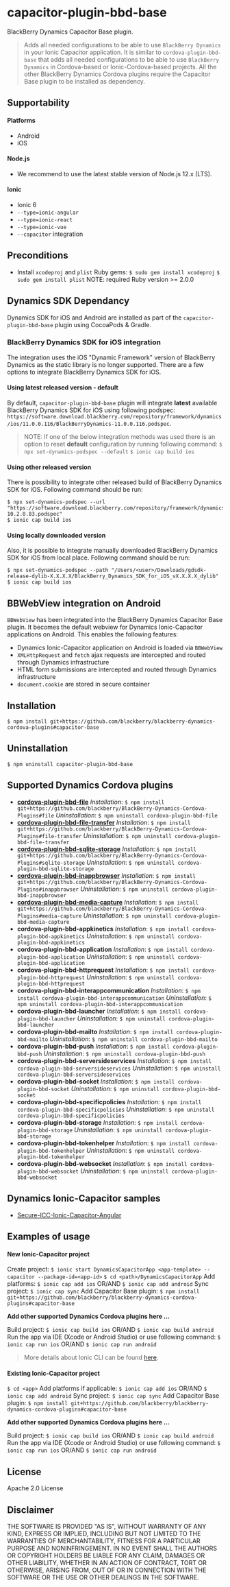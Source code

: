 # capacitor-plugin-bbd-base

BlackBerry Dynamics Capacitor Base plugin. 
> Adds all needed configurations to be able to use `BlackBerry Dynamics` in your Ionic Capacitor application.
It is similar to `cordova-plugin-bbd-base` that adds all needed configurations to be able to use `BlackBerry Dynamics` in Cordova-based or Ionic-Cordova-based projects.
All the other BlackBerry Dynamics Cordova plugins require the Capacitor Base plugin to be installed as dependency.

## Supportability

#### Platforms
- Android
- iOS

#### Node.js
- We recommend to use the latest stable version of Node.js 12.x (LTS).

#### Ionic
- Ionic 6
- `--type=ionic-angular`
- `--type=ionic-react`
- `--type=ionic-vue`
- `--capacitor` integration

## Preconditions

- Install `xcodeproj` and `plist` Ruby gems:
    `$ sudo gem install xcodeproj`
    `$ sudo gem install plist`
    NOTE: required Ruby version >= 2.0.0

## Dynamics SDK Dependancy
Dynamics SDK for iOS and Android are installed as part of the `capacitor-plugin-bbd-base` plugin using CocoaPods & Gradle.
### BlackBerry Dynamics SDK for iOS integration
The integration uses the iOS "Dynamic Framework" version of BlackBerry Dynamics as the static library is no longer supported.
There are a few options to integrate BlackBerry Dynamics SDK for iOS.
#### Using latest released version - default
By default, `capacitor-plugin-bbd-base` plugin will integrate **latest** available BlackBerry Dynamics SDK for iOS using following podspec: `https://software.download.blackberry.com/repository/framework/dynamics/ios/11.0.0.116/BlackBerryDynamics-11.0.0.116.podspec`.
> NOTE: If one of the below integration methods was used there is an option to reset **default** configuration by running following command:
`$ npx set-dynamics-podspec --default`
`$ ionic cap build ios`

#### Using other released version
There is possibility to integrate other released build of BlackBerry Dynamics SDK for iOS.
Following command should be run:
```
$ npx set-dynamics-podspec --url "https://software.download.blackberry.com/repository/framework/dynamics/ios/10.2.0.83/BlackBerryDynamics-10.2.0.83.podspec"
$ ionic cap build ios
```
#### Using locally downloaded version
Also, it is possible to integrate manually downloaded BlackBerry Dynamics SDK for iOS from local place.
Following command should be run:
```
$ npx set-dynamics-podspec --path "/Users/<user>/Downloads/gdsdk-release-dylib-X.X.X.X/BlackBerry_Dynamics_SDK_for_iOS_vX.X.X.X_dylib"
$ ionic cap build ios
```

## BBWebView integration on Android

`BBWebView` has been integrated into the BlackBerry Dynamics Capacitor Base plugin.
It becomes the default webview for Dynamics Ionic-Capacitor applications on Android. This enables the following features:
 - Dynamics Ionic-Capacitor application on Android is loaded via `BBWebView`
 - `XMLHttpRequest` and `fetch` ajax requests are intercepted and routed through Dynamics infrastructure
 - HTML form submissions are intercepted and routed through Dynamics infrastructure
 - `document.cookie` are stored in secure container

## Installation

`$ npm install git+https://github.com/blackberry/blackberry-dynamics-cordova-plugins#capacitor-base`

## Uninstallation

`$ npm uninstall capacitor-plugin-bbd-base`

## Supported Dynamics Cordova plugins

 - **[cordova-plugin-bbd-file](https://github.com/blackberry/BlackBerry-Dynamics-Cordova-Plugins/tree/file)**
 *Installation*: `$ npm install git+https://github.com/blackberry/BlackBerry-Dynamics-Cordova-Plugins#file`
 *Uninstallation*: `$ npm uninstall cordova-plugin-bbd-file`
 - **[cordova-plugin-bbd-file-transfer](https://github.com/blackberry/BlackBerry-Dynamics-Cordova-Plugins/tree/file-transfer)**
 *Installation*: `$ npm install git+https://github.com/blackberry/BlackBerry-Dynamics-Cordova-Plugins#file-transfer`
 *Uninstallation*: `$ npm uninstall cordova-plugin-bbd-file-transfer`
 - **[cordova-plugin-bbd-sqlite-storage](https://github.com/blackberry/BlackBerry-Dynamics-Cordova-Plugins/tree/sqlite-storage)**
 *Installation*: `$ npm install git+https://github.com/blackberry/BlackBerry-Dynamics-Cordova-Plugins#sqlite-storage`
 *Uninstallation*: `$ npm uninstall cordova-plugin-bbd-sqlite-storage`
 - **[cordova-plugin-bbd-inappbrowser](https://github.com/blackberry/BlackBerry-Dynamics-Cordova-Plugins/tree/inappbrowser)**
 *Installation*: `$ npm install git+https://github.com/blackberry/BlackBerry-Dynamics-Cordova-Plugins#inappbrowser`
 *Uninstallation*: `$ npm uninstall cordova-plugin-bbd-inappbrowser`
 - **[cordova-plugin-bbd-media-capture](https://github.com/blackberry/BlackBerry-Dynamics-Cordova-Plugins/tree/media-capture)**
 *Installation*: `$ npm install git+https://github.com/blackberry/BlackBerry-Dynamics-Cordova-Plugins#media-capture`
 *Uninstallation*: `$ npm uninstall cordova-plugin-bbd-media-capture`
 - **cordova-plugin-bbd-appkinetics**
 *Installation*: `$ npm install cordova-plugin-bbd-appkinetics`
 *Uninstallation*: `$ npm uninstall cordova-plugin-bbd-appkinetics`
 - **cordova-plugin-bbd-application**
 *Installation*: `$ npm install cordova-plugin-bbd-application`
 *Uninstallation*: `$ npm uninstall cordova-plugin-bbd-application`
 - **cordova-plugin-bbd-httprequest**
 *Installation*: `$ npm install cordova-plugin-bbd-httprequest`
 *Uninstallation*: `$ npm uninstall cordova-plugin-bbd-httprequest`
 - **cordova-plugin-bbd-interappcommunication**
 *Installation*: `$ npm install cordova-plugin-bbd-interappcommunication`
 *Uninstallation*: `$ npm uninstall cordova-plugin-bbd-interappcommunication`
 - **cordova-plugin-bbd-launcher**
 *Installation*: `$ npm install cordova-plugin-bbd-launcher`
 *Uninstallation*: `$ npm uninstall cordova-plugin-bbd-launcher`
 - **cordova-plugin-bbd-mailto**
 *Installation*: `$ npm install cordova-plugin-bbd-mailto`
 *Uninstallation*: `$ npm uninstall cordova-plugin-bbd-mailto`
 - **cordova-plugin-bbd-push**
 *Installation*: `$ npm install cordova-plugin-bbd-push`
 *Uninstallation*: `$ npm uninstall cordova-plugin-bbd-push`
 - **cordova-plugin-bbd-serversideservices**
 *Installation*: `$ npm install cordova-plugin-bbd-serversideservices`
 *Uninstallation*: `$ npm uninstall cordova-plugin-bbd-serversideservices`
 - **cordova-plugin-bbd-socket**
 *Installation*: `$ npm install cordova-plugin-bbd-socket`
 *Uninstallation*: `$ npm uninstall cordova-plugin-bbd-socket`
 - **cordova-plugin-bbd-specificpolicies**
 *Installation*: `$ npm install cordova-plugin-bbd-specificpolicies`
 *Uninstallation*: `$ npm uninstall cordova-plugin-bbd-specificpolicies`
 - **cordova-plugin-bbd-storage**
 *Installation*: `$ npm install cordova-plugin-bbd-storage`
 *Uninstallation*: `$ npm uninstall cordova-plugin-bbd-storage`
 - **cordova-plugin-bbd-tokenhelper**
 *Installation*: `$ npm install cordova-plugin-bbd-tokenhelper`
 *Uninstallation*: `$ npm uninstall cordova-plugin-bbd-tokenhelper`
 - **cordova-plugin-bbd-websocket**
 *Installation*: `$ npm install cordova-plugin-bbd-websocket`
 *Uninstallation*: `$ npm uninstall cordova-plugin-bbd-websocket`

## Dynamics Ionic-Capacitor samples

 - [Secure-ICC-Ionic-Capacitor-Angular](https://github.com/blackberry/BlackBerry-Dynamics-Cordova-Samples/tree/master/Secure-ICC-Ionic-Capacitor-Angular)

## Examples of usage

#### New Ionic-Capacitor project
Create project:
`$ ionic start DynamicsCapacitorApp <app-template> --capacitor --package-id=<app-id>`
`$ cd <path>/DynamicsCapacitorApp`
Add platforms:
`$ ionic cap add ios`
OR/AND
`$ ionic cap add android`
Sync project:
`$ ionic cap sync`
Add Capacitor Base plugin:
`$ npm install git+https://github.com/blackberry/blackberry-dynamics-cordova-plugins#capacitor-base`

**Add other supported Dynamics Cordova plugins here ...**

Build project:
`$ ionic cap build ios`
OR/AND
`$ ionic cap build android`
Run the app via IDE (Xcode or Android Studio) or use following command:
`$ ionic cap run ios`
OR/AND
`$ ionic cap run android`

> More details about Ionic CLI can be found [here](https://ionicframework.com/docs/cli/commands/start).

#### Existing Ionic-Capacitor project
`$ cd <app>`
Add platforms if applicable:
`$ ionic cap add ios`
OR/AND
`$ ionic cap add android`
Sync project:
`$ ionic cap sync`
Add Capacitor Base plugin:
`$ npm install git+https://github.com/blackberry/blackberry-dynamics-cordova-plugins#capacitor-base`

**Add other supported Dynamics Cordova plugins here ...**

Build project:
`$ ionic cap build ios`
OR/AND
`$ ionic cap build android`
Run the app via IDE (Xcode or Android Studio) or use following command:
`$ ionic cap run ios`
OR/AND
`$ ionic cap run android`

## License

Apache 2.0 License

## Disclaimer

THE SOFTWARE IS PROVIDED "AS IS", WITHOUT WARRANTY OF ANY KIND, EXPRESS OR IMPLIED, INCLUDING BUT NOT LIMITED TO THE WARRANTIES OF MERCHANTABILITY, FITNESS FOR A PARTICULAR PURPOSE AND NONINFRINGEMENT. IN NO EVENT SHALL THE AUTHORS OR COPYRIGHT HOLDERS BE LIABLE FOR ANY CLAIM, DAMAGES OR OTHER LIABILITY, WHETHER IN AN ACTION OF CONTRACT, TORT OR OTHERWISE, ARISING FROM, OUT OF OR IN CONNECTION WITH THE SOFTWARE OR THE USE OR OTHER DEALINGS IN THE SOFTWARE.
